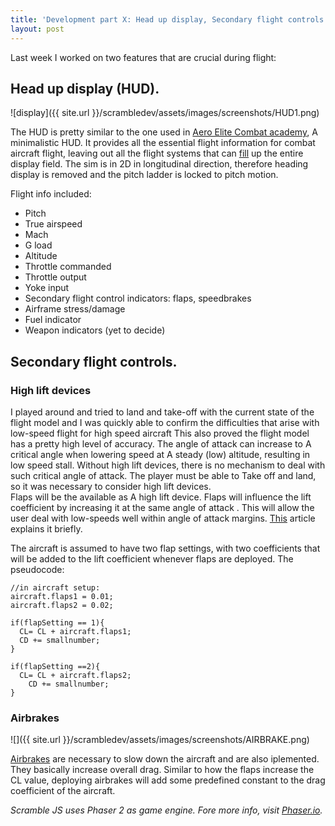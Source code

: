 ```yaml
---
title: 'Development part X: Head up display, Secondary flight controls'
layout: post
---
```


Last week I worked on two features that are crucial during flight:

##  Head up display (HUD).

![display]({{ site.url }}/scrambledev/assets/images/screenshots/HUD1.png)

The HUD is pretty similar to the one used in [Aero Elite Combat academy](https://i.ytimg.com/vi/bBFGRPCQngE/maxresdefault.jpg), A minimalistic HUD. It provides all the essential flight information for combat aircraft flight, leaving out all the flight systems that can [fill](https://i.ytimg.com/vi/1UrF6bmwe_E/maxresdefault.jpg) up the entire display field. The sim is in 2D in longitudinal direction, therefore heading display is removed and the pitch ladder is locked to pitch motion.

Flight info included:

* Pitch
* True airspeed
* Mach
* G load
* Altitude
* Throttle commanded
* Throttle output
* Yoke input
* Secondary flight control indicators: flaps, speedbrakes
* Airframe stress/damage
* Fuel indicator
* Weapon indicators (yet to decide)

##  Secondary flight controls.

### High lift devices
I played around and tried to land and take-off with the current state of the flight model and I was quickly able to confirm the difficulties that arise with low-speed flight for high speed aircraft This also proved the flight model has a pretty high level of accuracy. The angle of attack can increase to A critical angle when lowering speed at A steady (low) altitude, resulting in low speed stall. Without high lift devices, there is no mechanism to deal with such critical angle of attack. The player must be able to Take off and land, so it was necessary to consider high lift devices.  
Flaps will be the available as A high lift device. Flaps will influence the lift coefficient by increasing it at the same angle of attack .  This will allow the user deal with low-speeds well within angle of attack margins. [This](https://ieeenitk.org/blog/High-Lift-devices/) article explains it briefly. 

The aircraft is assumed to have two flap settings, with two coefficients that will be added to the lift coefficient whenever flaps are deployed. The pseudocode:

```
//in aircraft setup:
aircraft.flaps1 = 0.01;
aircraft.flaps2 = 0.02;

if(flapSetting == 1){
  CL= CL + aircraft.flaps1;
  CD += smallnumber;
}
		
if(flapSetting ==2){
  CL= CL + aircraft.flaps2;
	CD += smallnumber;
}
```

### Airbrakes

![]({{ site.url }}/scrambledev/assets/images/screenshots/AIRBRAKE.png)

[Airbrakes](http://c8.alamy.com/comp/D4RX54/a-serbian-air-force-mig-21um-jet-fighter-with-air-brakes-in-flight-D4RX54.jpg) are necessary to slow down the aircraft and are also iplemented. They basically increase overall drag. Similar to how the flaps increase the CL value, deploying airbrakes will add some predefined constant to the drag coefficient of the aircraft.

*Scramble JS uses Phaser 2 as game engine. Fore more info, visit [Phaser.io](http://www.phaser.io).*